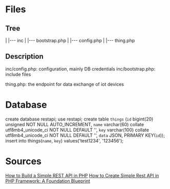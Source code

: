 # Files

## Tree

|
|--- inc
|    |--- bootstrap.php
|    |--- config.php
|
|--- thing.php

## Description

inc/config.php: configuration, mainly DB credentials
inc/bootstrap.php: include files

thing.php: the endpoint for data exchange of iot devices

# Database

create database restapi;
use restapi;
create table `things` (`id` bigint(20) unsigned NOT NULL AUTO_INCREMENT, `name` varchar(60) collate utf8mb4_unicode_ci NOT NULL DEFAULT '', `key` varchar(100) collate utf8mb4_unicode_ci NOT NULL DEFAULT '', `data` JSON, PRIMARY KEY(`id`));
insert into things(`name`, `key`) values('test1234', '123456');

# Sources

[How to Build a Simple REST API in PHP](code.tutsplus.com/how-to-build-a-simple-rest-api-in-php--cms-37000t)
[How to Create Simple Rest API in PHP Framework: A Foundation Blueprint](boltic.io/blog/rest-api-in-php-framework)

